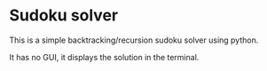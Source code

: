 # Sudoku solver

This is a simple backtracking/recursion sudoku solver using python.

It has no GUI, it displays the solution in the terminal.